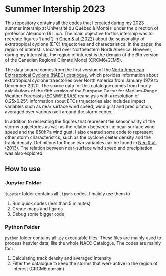 # Summer Intership 2023

This repository contains all the codes that I created during my 2023 summer intership at Université du Québec à Montéal under the direction of professor Alejandro Di Luca. The main objective for this intership was to recreate figures 1 and 2 in [Chen & al (2022)](https://doi.org/10.1029/2022GL098776) about the seasonality of extratropical cyclone (ETC) trajectories and characteristics. In the paper, the region of interest is located over Northeastern North America. However, during my internship, the region of interest is the domain of the 6th version of the Canadian Regional Climate Model (CRCM6/GEM5).

The data source comes from the first version of the [North American Extratropical Cyclone (NAEC) catalogue](https://doi.org/10.5683/SP3/LH8OBV), which provides information about extratropical cyclone trajectories over North America from January 1979 to December 2020. The source data for this catalogue comes from hourly calculations of the fifth version of the European Center for Medium-Range Weather Forecasts [(ECMWF ERA5)](https://www.ecmwf.int/en/forecasts/dataset/ecmwf-reanalysis-v5) reanalysis with a resolution of 0.25x0.25°. Information about ETCs trajectories also includes impact variables such as near surface wind speed, wind gust and precipitation, averaged over various radii around the storm center. 

In addition to recreating the figures that represent the seasonnality of the storms trajectories as well as the relation between the near-surface wind speed and the 850hPa wind gust, I also created some code to represent other storm characteristics, such as the cyclone center density and the track density. Definitions for these two variables can be found in [Neu & al. (2013)](https://doi.org/10.1175/BAMS-D-11-00154.1). The relation between near-surface wind speed and precipitation was also explored. 


## How to use

### Jupyter Folder
`jupyter` folder contains all `.ipynb` codes. I mainly use them to 

1. Run quick codes (less than 5 minutes)  
2. Create maps and figures  
3. Debug some bigger code  
   
### Python Folder
`python` folder contains all `.py` executable files. These files are mainly used to process heavier data, like the whole NAEC Catalogue. The codes are mainly for :  

1. Calculating track density and averaged intensity
2. Filter the catalogue to keep the storms that were active in the region of interest (CRCM6 domain)






